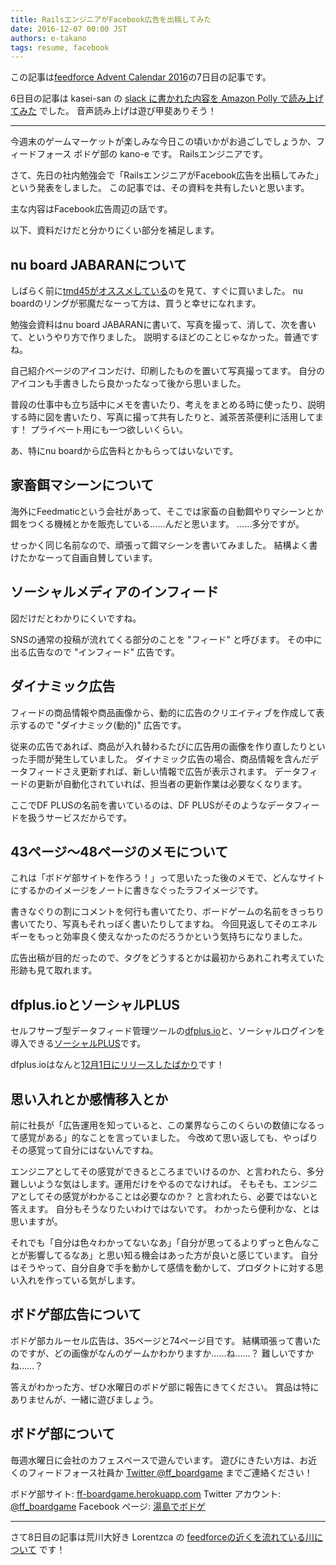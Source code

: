 ```yaml
---
title: RailsエンジニアがFacebook広告を出稿してみた
date: 2016-12-07 00:00 JST
authors: e-takano
tags: resume, facebook
---
```


この記事は[feedforce Advent Calendar 2016](http://www.adventar.org/calendars/1427)の7日目の記事です。

6日目の記事は kasei-san の [slack に書かれた内容を Amazon Polly で読み上げてみた](https://feedforce.qiita.com/Hanocha/items/06ca99a40c635f829746) でした。
音声読み上げは遊び甲斐ありそう！

---

今週末のゲームマーケットが楽しみな今日この頃いかがお過ごしでしょうか、フィードフォース ボドゲ部の kano-e です。
Railsエンジニアです。

さて、先日の社内勉強会で「RailsエンジニアがFacebook広告を出稿してみた」という発表をしました。
この記事では、その資料を共有したいと思います。

主な内容はFacebook広告周辺の話です。

<!--more-->

<script async class="speakerdeck-embed" data-id="8615bee623094af991bc682d45d02620" data-ratio="1.41436464088398" src="//speakerdeck.com/assets/embed.js"></script>

以下、資料だけだと分かりにくい部分を補足します。

## nu board JABARANについて

しばらく前に[tmd45がオススメしている](https://twitter.com/tmd45/status/789318501123125248)のを見て、すぐに買いました。
nu boardのリングが邪魔だなーって方は、買うと幸せになれます。

勉強会資料はnu board JABARANに書いて、写真を撮って、消して、次を書いて、というやり方で作りました。
説明するほどのことじゃなかった。普通ですね。

自己紹介ページのアイコンだけ、印刷したものを置いて写真撮ってます。
自分のアイコンも手書きしたら良かったなって後から思いました。

普段の仕事中も立ち話中にメモを書いたり、考えをまとめる時に使ったり、説明する時に図を書いたり、写真に撮って共有したりと、滅茶苦茶便利に活用してます！
プライベート用にも一つ欲しいくらい。

あ、特にnu boardから広告料とかもらってはいないです。

## 家畜餌マシーンについて

海外にFeedmaticという会社があって、そこでは家畜の自動餌やりマシーンとか餌をつくる機械とかを販売している……んだと思います。
……多分ですが。

せっかく同じ名前なので、頑張って餌マシーンを書いてみました。
結構よく書けたかなーって自画自賛しています。

## ソーシャルメディアのインフィード

図だけだとわかりにくいですね。

SNSの通常の投稿が流れてくる部分のことを "フィード" と呼びます。
その中に出る広告なので "インフィード" 広告です。

## ダイナミック広告

フィードの商品情報や商品画像から、動的に広告のクリエイティブを作成して表示するので "ダイナミック(動的)" 広告です。

従来の広告であれば、商品が入れ替わるたびに広告用の画像を作り直したりといった手間が発生していました。
ダイナミック広告の場合、商品情報を含んだデータフィードさえ更新すれば、新しい情報で広告が表示されます。
データフィードの更新が自動化されていれば、担当者の更新作業は必要なくなります。

ここでDF PLUSの名前を書いているのは、DF PLUSがそのようなデータフィードを扱うサービスだからです。

## 43ページ〜48ページのメモについて

これは「ボドゲ部サイトを作ろう！」って思いたった後のメモで、どんなサイトにするかのイメージをノートに書きなぐったラフイメージです。

書きなぐりの割にコメントを何行も書いてたり、ボードゲームの名前をきっちり書いてたり、写真もそれっぽく書いたりしてますね。
今回見返してそのエネルギーをもっと効率良く使えなかったのだろうかという気持ちになりました。

広告出稿が目的だったので、タグをどうするとかは最初からあれこれ考えていた形跡も見て取れます。

## dfplus.ioとソーシャルPLUS

セルフサーブ型データフィード管理ツールの[dfplus.io](https://dfplus.io/)と、ソーシャルログインを導入できる[ソーシャルPLUS](https://socialplus.jp/)です。

dfplus.ioはなんと[12月1日にリリースしたばかり](https://www.feedforce.jp/release/9159/)です！

## 思い入れとか感情移入とか

前に社長が「広告運用を知っていると、この業界ならこのくらいの数値になるって感覚がある」的なことを言っていました。
今改めて思い返しても、やっぱりその感覚って自分にはないんですね。

エンジニアとしてその感覚ができるところまでいけるのか、と言われたら、多分難しいような気はします。運用だけをやるのでなければ。
そもそも、エンジニアとしてその感覚がわかることは必要なのか？ と言われたら、必要ではないと答えます。
自分もそうなりたいわけではないです。
わかったら便利かな、とは思いますが。

それでも「自分は色々わかってないなあ」「自分が思ってるよりずっと色んなことが影響してるなあ」と思い知る機会はあった方が良いと感じています。
自分はそうやって、自分自身で手を動かして感情を動かして、プロダクトに対する思い入れを作っている気がします。

## ボドゲ部広告について

ボドゲ部カルーセル広告は、35ページと74ページ目です。
結構頑張って書いたのですが、どの画像がなんのゲームかわかりますか……ね……？
難しいですかね……？

答えがわかった方、ぜひ水曜日のボドゲ部に報告にきてください。
賞品は特にありませんが、一緒に遊びましょう。

## ボドゲ部について

毎週水曜日に会社のカフェスペースで遊んでいます。
遊びにきたい方は、お近くのフィードフォース社員か [Twitter @ff_boardgame](https://twitter.com/ff_boardgame) までご連絡ください！

ボドゲ部サイト: [ff-boardgame.herokuapp.com](https://ff-boardgame.herokuapp.com/)
Twitter アカウント: [@ff_boardgame](https://twitter.com/ff_boardgame)
Facebook ページ: [湯島でボドゲ](https://www.facebook.com/yushima.bg/)

---

さて8日目の記事は荒川大好き Lorentzca の [feedforceの近くを流れている川について](https://ghost.ponpokopon.me/about-the-river-near-feedforce/) です！
